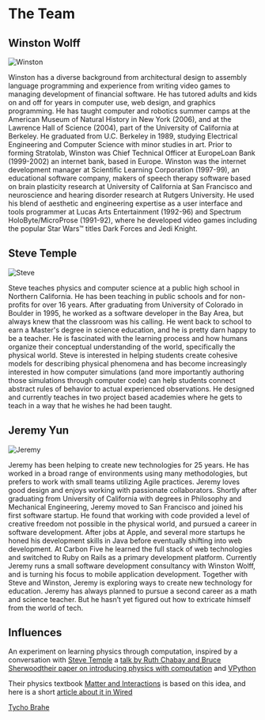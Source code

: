 # The Team

## Winston Wolff

![Winston](https://tychos.org/static/bios/winston.jpg)

Winston has a diverse background from architectural design to assembly language programming and experience from writing video games to managing development of financial software. He has tutored adults and kids on and off for years in computer use, web design, and graphics programming. He has taught computer and robotics summer camps at the American Museum of Natural History in New York \(2006\), and at the Lawrence Hall of Science \(2004\), part of the University of California at Berkeley. He graduated from U.C. Berkeley in 1989, studying Electrical Engineering and Computer Science with minor studies in art. Prior to forming Stratolab, Winston was Chief Technical Officer at EuropeLoan Bank \(1999-2002\) an internet bank, based in Europe. Winston was the internet development manager at Scientific Learning Corporation \(1997-99\), an educational software company, makers of speech therapy software based on brain plasticity research at University of California at San Francisco and neuroscience and hearing disorder research at Rutgers University. He used his blend of aesthetic and engineering expertise as a user interface and tools programmer at Lucas Arts Entertainment \(1992-96\) and Spectrum HoloByte/MicroProse \(1991-92\), where he developed video games including the popular Star Wars™ titles Dark Forces and Jedi Knight.

## Steve Temple

![Steve](https://tychos.org/static/bios/steve.jpg)

Steve teaches physics and computer science at a public high school in Northern California. He has been teaching in public schools and for non-profits for over 16 years. After graduating from University of Colorado in Boulder in 1995, he worked as a software developer in the Bay Area, but always knew that the classroom was his calling. He went back to school to earn a Master's degree in science education, and he is pretty darn happy to be a teacher. He is fascinated with the learning process and how humans organize their conceptual understanding of the world, specifically the physical world. Steve is interested in helping students create cohesive models for describing physical phenomena and has become increasingly interested in how computer simulations \(and more importantly authoring those simulations through computer code\) can help students connect abstract rules of behavior to actual experienced observations. He designed and currently teaches in two project based academies where he gets to teach in a way that he wishes he had been taught.

## Jeremy Yun

![Jeremy](https://tychos.org/static/bios/jeremy2.jpg)

Jeremy has been helping to create new technologies for 25 years. He has worked in a broad range of environments using many methodologies, but prefers to work with small teams utilizing Agile practices. Jeremy loves good design and enjoys working with passionate collaborators. Shortly after graduating from University of California with degrees in Philosophy and Mechanical Engineering, Jeremy moved to San Francisco and joined his first software startup. He found that working with code provided a level of creative freedom not possible in the physical world, and pursued a career in software development. After jobs at Apple, and several more startups he honed his development skills in Java before eventually shifting into web development. At Carbon Five he learned the full stack of web technologies and switched to Ruby on Rails as a primary development platform. Currently Jeremy runs a small software development consultancy with Winston Wolff, and is turning his focus to mobile application development. Together with Steve and Winston, Jeremy is exploring ways to create new technology for education. Jeremy has always planned to pursue a second career as a math and science teacher. But he hasn’t yet figured out how to extricate himself from the world of tech.

## Influences <a id="influences"></a>

An experiment on learning physics through computation, inspired by a conversation with [Steve Temple](https://physicsfab.org/) a [talk by Ruth Chabay and Bruce Sherwood](https://m.youtube.com/watch?v=e-shsRZQsi4)[their paper on introducing physics with computation](https://tychos.org/static/Sherwood_Chabay_Computational.pdf) and [VPython](http://vpython.org/)

Their physics textbook [Matter and Interactions](http://matterandinteractions.org/) is based on this idea, and here is a short [article about it in Wired](http://www.wired.com/2014/05/5-reasons-you-should-consider-a-different-physics-textbook/)

[Tycho Brahe](https://tychos.org/doc/tycho_brahe.html)

